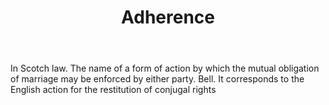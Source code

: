 ---
title: Adherence
permalink: "/definitions/adherence.html"
body: In Scotch law. The name of a form of action by which the mutual obligation of
  marriage may be enforced by either party. Bell. It corresponds to the English action
  for the restitution of conjugal rights
published_at: '2018-07-07'
layout: post
---